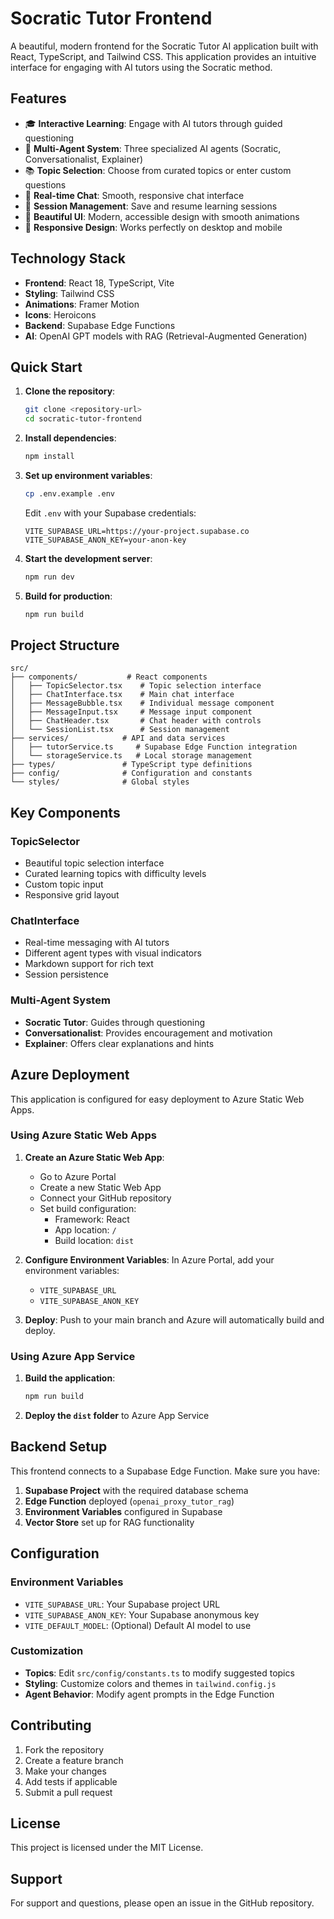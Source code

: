 # Socratic Tutor Frontend

A beautiful, modern frontend for the Socratic Tutor AI application built with React, TypeScript, and Tailwind CSS. This application provides an intuitive interface for engaging with AI tutors using the Socratic method.

## Features

- 🎓 **Interactive Learning**: Engage with AI tutors through guided questioning
- 🤖 **Multi-Agent System**: Three specialized AI agents (Socratic, Conversationalist, Explainer)
- 📚 **Topic Selection**: Choose from curated topics or enter custom questions
- 💬 **Real-time Chat**: Smooth, responsive chat interface
- 🔄 **Session Management**: Save and resume learning sessions
- 🌟 **Beautiful UI**: Modern, accessible design with smooth animations
- 📱 **Responsive Design**: Works perfectly on desktop and mobile

## Technology Stack

- **Frontend**: React 18, TypeScript, Vite
- **Styling**: Tailwind CSS
- **Animations**: Framer Motion
- **Icons**: Heroicons
- **Backend**: Supabase Edge Functions
- **AI**: OpenAI GPT models with RAG (Retrieval-Augmented Generation)

## Quick Start

1. **Clone the repository**:
   ```bash
   git clone <repository-url>
   cd socratic-tutor-frontend
   ```

2. **Install dependencies**:
   ```bash
   npm install
   ```

3. **Set up environment variables**:
   ```bash
   cp .env.example .env
   ```
   
   Edit `.env` with your Supabase credentials:
   ```
   VITE_SUPABASE_URL=https://your-project.supabase.co
   VITE_SUPABASE_ANON_KEY=your-anon-key
   ```

4. **Start the development server**:
   ```bash
   npm run dev
   ```

5. **Build for production**:
   ```bash
   npm run build
   ```

## Project Structure

```
src/
├── components/           # React components
│   ├── TopicSelector.tsx    # Topic selection interface
│   ├── ChatInterface.tsx    # Main chat interface
│   ├── MessageBubble.tsx    # Individual message component
│   ├── MessageInput.tsx     # Message input component
│   ├── ChatHeader.tsx       # Chat header with controls
│   └── SessionList.tsx      # Session management
├── services/            # API and data services
│   ├── tutorService.ts     # Supabase Edge Function integration
│   └── storageService.ts   # Local storage management
├── types/               # TypeScript type definitions
├── config/              # Configuration and constants
└── styles/              # Global styles
```

## Key Components

### TopicSelector
- Beautiful topic selection interface
- Curated learning topics with difficulty levels
- Custom topic input
- Responsive grid layout

### ChatInterface
- Real-time messaging with AI tutors
- Different agent types with visual indicators
- Markdown support for rich text
- Session persistence

### Multi-Agent System
- **Socratic Tutor**: Guides through questioning
- **Conversationalist**: Provides encouragement and motivation
- **Explainer**: Offers clear explanations and hints

## Azure Deployment

This application is configured for easy deployment to Azure Static Web Apps.

### Using Azure Static Web Apps

1. **Create an Azure Static Web App**:
   - Go to Azure Portal
   - Create a new Static Web App
   - Connect your GitHub repository
   - Set build configuration:
     - Framework: React
     - App location: `/`
     - Build location: `dist`

2. **Configure Environment Variables**:
   In Azure Portal, add your environment variables:
   - `VITE_SUPABASE_URL`
   - `VITE_SUPABASE_ANON_KEY`

3. **Deploy**:
   Push to your main branch and Azure will automatically build and deploy.

### Using Azure App Service

1. **Build the application**:
   ```bash
   npm run build
   ```

2. **Deploy the `dist` folder** to Azure App Service

## Backend Setup

This frontend connects to a Supabase Edge Function. Make sure you have:

1. **Supabase Project** with the required database schema
2. **Edge Function** deployed (`openai_proxy_tutor_rag`)
3. **Environment Variables** configured in Supabase
4. **Vector Store** set up for RAG functionality

## Configuration

### Environment Variables

- `VITE_SUPABASE_URL`: Your Supabase project URL
- `VITE_SUPABASE_ANON_KEY`: Your Supabase anonymous key
- `VITE_DEFAULT_MODEL`: (Optional) Default AI model to use

### Customization

- **Topics**: Edit `src/config/constants.ts` to modify suggested topics
- **Styling**: Customize colors and themes in `tailwind.config.js`
- **Agent Behavior**: Modify agent prompts in the Edge Function

## Contributing

1. Fork the repository
2. Create a feature branch
3. Make your changes
4. Add tests if applicable
5. Submit a pull request

## License

This project is licensed under the MIT License.

## Support

For support and questions, please open an issue in the GitHub repository.
